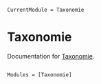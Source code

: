 ```@meta
CurrentModule = Taxonomie
```

# Taxonomie

Documentation for [Taxonomie](https://github.com/aaronpeikert/Taxonomie.jl).

```@index
```

```@autodocs
Modules = [Taxonomie]
```
